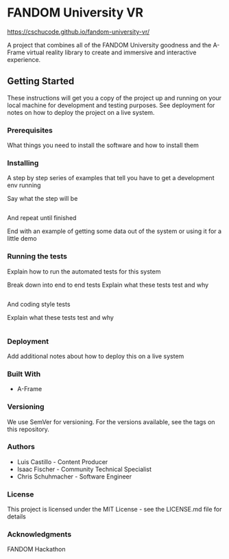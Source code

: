 # FANDOM University VR
https://cschucode.github.io/fandom-university-vr/

A project that combines all of the FANDOM University goodness and the A-Frame virtual reality library to create and immersive and interactive experience.

## Getting Started

These instructions will get you a copy of the project up and running on your local machine for development and testing purposes. See deployment for notes on how to deploy the project on a live system.

### Prerequisites

What things you need to install the software and how to install them

### Installing

A step by step series of examples that tell you have to get a development env running

Say what the step will be

```Give the example
```

And repeat until finished

End with an example of getting some data out of the system or using it for a little demo

### Running the tests
Explain how to run the automated tests for this system

Break down into end to end tests
Explain what these tests test and why

```Give an example
```
And coding style tests

Explain what these tests test and why

```Give an example
```
### Deployment
Add additional notes about how to deploy this on a live system

### Built With
* A-Frame

### Versioning
We use SemVer for versioning. For the versions available, see the tags on this repository.

### Authors
* Luis Castillo - Content Producer
* Isaac Fischer - Community Technical Specialist
* Chris Schuhmacher - Software Engineer

### License
This project is licensed under the MIT License - see the LICENSE.md file for details

### Acknowledgments
FANDOM Hackathon
